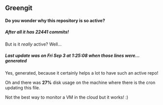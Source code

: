 ## Greengit

#### Do you wonder why this repository is so active?

##### After all it has 22441 commits!

But is it *really* active? Well...

##### Last update was on Fri Sep 3 at 1:25:08 when those lines were... generated

Yes, generated, because it certainly helps a lot to have such an active repo!

Oh and there was **27%** disk usage on the machine
where there is the cron updating this file.

Not the best way to monitor a VM in the cloud but it works! :)
